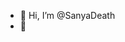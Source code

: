 - 👋 Hi, I’m @SanyaDeath
- 👀

<!---
SanyaDeath/SanyaDeath is a ✨ special ✨ repository because its `README.md` (this file) appears on your GitHub profile.
You can click the Preview link to take a look at your changes.
--->
